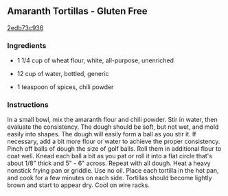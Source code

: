 ## Amaranth Tortillas - Gluten Free

[2edb73c936](http://www.food.com/recipe/amaranth-tortillas-gluten-free-301202)

### Ingredients

 - 1 1/4 cup of wheat flour, white, all-purpose, unenriched

 - 12 cup of water, bottled, generic

 - 1 teaspoon of spices, chili powder

### Instructions

In a small bowl, mix the amaranth flour and chili powder. Stir in water, then evaluate the consistency. The dough should be soft, but not wet, and mold easily into shapes. The dough will easily form a ball as you stir it. If necessary, add a bit more flour or water to achieve the proper consistency. Pinch off balls of dough the size of golf balls. Roll them in additional flour to coat well. Knead each ball a bit as you pat or roll it into a flat circle that's about 1/8" thick and 5" - 6" across. Repeat with all dough. Heat a heavy nonstick frying pan or griddle. Use no oil. Place each tortilla in the hot pan, and cook for a few minutes on each side. Tortillas should become lightly brown and start to appear dry. Cool on wire racks.